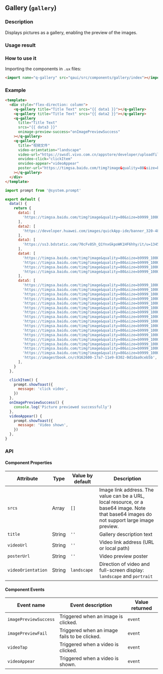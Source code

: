## Gallery (`gallery`)

### Description

Displays pictures as a gallery, enabling the preview of the images.

### Usage result

<!-- div style="text-align: center;margin: 40px;"><img src="./assets/gallery.gif" alt="barcode" style="width:300px" /></div -->

<preview url="https://wonderful-harsh-alvarezsaurus.glitch.me/preview/pages/gallery/"/>

### How to use it

Importing the components in `.ux` files:

```html
<import name="q-gallery" src="qaui/src/components/gallery/index"></import>
```

### Example

```html
<template>
  <div style="flex-direction: column">
    <q-gallery title="Title Text" srcs="{{ data1 }}"></q-gallery>
    <q-gallery title="Title Text" srcs="{{ data2 }}"></q-gallery>
    <q-gallery
      title="Title Text"
      srcs="{{ data3 }}"
      onimage-preview-success="onImagePreviewSuccess"
    ></q-gallery>
    <q-gallery
      title="视频文件"
      video-orientation="landscape"
      video-url="https://swsdl.vivo.com.cn/appstore/developer/uploadfile/20180323/20180323183010837.mp4"
      onvideo-click="clickItem"
      onvideo-appear="videoAppear"
      poster-url="https://timgsa.baidu.com/timg?image&quality=80&size=b9999_10000&sec=1603277817178&di=93757526f827b5ee7bdbcc033a29487b&imgtype=0&src=http%3A%2F%2Fwww.huaxia.com%2Fxw%2Fshgj%2Fimages%2F2018%2F06%2F12%2F2009996.png"
    ></q-gallery>
  </div>
</template>
```

```js
import prompt from '@system.prompt'

export default {
  data() {
    return {
      data1: [
        'https://timgsa.baidu.com/timg?image&quality=80&size=b9999_10000&sec=1603277817178&di=93757526f827b5ee7bdbcc033a29487b&imgtype=0&src=http%3A%2F%2Fwww.huaxia.com%2Fxw%2Fshgj%2Fimages%2F2018%2F06%2F12%2F2009996.png',
      ],
      data2: [
        'https://developer.huawei.com/images/quickApp-ide/banner_320-484.png',
      ],
      data3: [
        'https://ss3.bdstatic.com/70cFv8Sh_Q1YnxGkpoWK1HF6hhy/it/u=134518335,1751359104&fm=26&gp=0.jpg',
      ],
      data4: [
        'https://timgsa.baidu.com/timg?image&quality=80&size=b9999_10000&sec=1603277817178&di=93757526f827b5ee7bdbcc033a29487b&imgtype=0&src=http%3A%2F%2Fwww.huaxia.com%2Fxw%2Fshgj%2Fimages%2F2018%2F06%2F12%2F2009996.png',
        'https://timgsa.baidu.com/timg?image&quality=80&size=b9999_10000&sec=1603277817178&di=93757526f827b5ee7bdbcc033a29487b&imgtype=0&src=http%3A%2F%2Fwww.huaxia.com%2Fxw%2Fshgj%2Fimages%2F2018%2F06%2F12%2F2009996.png',
        'https://timgsa.baidu.com/timg?image&quality=80&size=b9999_10000&sec=1603277817178&di=93757526f827b5ee7bdbcc033a29487b&imgtype=0&src=http%3A%2F%2Fwww.huaxia.com%2Fxw%2Fshgj%2Fimages%2F2018%2F06%2F12%2F2009996.png',
        'https://timgsa.baidu.com/timg?image&quality=80&size=b9999_10000&sec=1603277817178&di=93757526f827b5ee7bdbcc033a29487b&imgtype=0&src=http%3A%2F%2Fwww.huaxia.com%2Fxw%2Fshgj%2Fimages%2F2018%2F06%2F12%2F2009996.png',
      ],
      data5: [
        'https://timgsa.baidu.com/timg?image&quality=80&size=b9999_10000&sec=1603277817178&di=93757526f827b5ee7bdbcc033a29487b&imgtype=0&src=http%3A%2F%2Fwww.huaxia.com%2Fxw%2Fshgj%2Fimages%2F2018%2F06%2F12%2F2009996.png',
        'https://timgsa.baidu.com/timg?image&quality=80&size=b9999_10000&sec=1603277817178&di=93757526f827b5ee7bdbcc033a29487b&imgtype=0&src=http%3A%2F%2Fwww.huaxia.com%2Fxw%2Fshgj%2Fimages%2F2018%2F06%2F12%2F2009996.png',
        'https://timgsa.baidu.com/timg?image&quality=80&size=b9999_10000&sec=1603277817178&di=93757526f827b5ee7bdbcc033a29487b&imgtype=0&src=http%3A%2F%2Fwww.huaxia.com%2Fxw%2Fshgj%2Fimages%2F2018%2F06%2F12%2F2009996.png',
        'https://timgsa.baidu.com/timg?image&quality=80&size=b9999_10000&sec=1603277817178&di=93757526f827b5ee7bdbcc033a29487b&imgtype=0&src=http%3A%2F%2Fwww.huaxia.com%2Fxw%2Fshgj%2Fimages%2F2018%2F06%2F12%2F2009996.png',
        'https://timgsa.baidu.com/timg?image&quality=80&size=b9999_10000&sec=1603277817178&di=93757526f827b5ee7bdbcc033a29487b&imgtype=0&src=http%3A%2F%2Fwww.huaxia.com%2Fxw%2Fshgj%2Fimages%2F2018%2F06%2F12%2F2009996.png',
        'https://timgsa.baidu.com/timg?image&quality=80&size=b9999_10000&sec=1603277817178&di=93757526f827b5ee7bdbcc033a29487b&imgtype=0&src=http%3A%2F%2Fwww.huaxia.com%2Fxw%2Fshgj%2Fimages%2F2018%2F06%2F12%2F2009996.png',
        'https://timgsa.baidu.com/timg?image&quality=80&size=b9999_10000&sec=1603277817178&di=93757526f827b5ee7bdbcc033a29487b&imgtype=0&src=http%3A%2F%2Fwww.huaxia.com%2Fxw%2Fshgj%2Fimages%2F2018%2F06%2F12%2F2009996.png',
        'https://timgsa.baidu.com/timg?image&quality=80&size=b9999_10000&sec=1603277817178&di=93757526f827b5ee7bdbcc033a29487b&imgtype=0&src=http%3A%2F%2Fwww.huaxia.com%2Fxw%2Fshgj%2Fimages%2F2018%2F06%2F12%2F2009996.png',
        'https://timgsa.baidu.com/timg?image&quality=80&size=b9999_10000&sec=1603277817178&di=93757526f827b5ee7bdbcc033a29487b&imgtype=0&src=http%3A%2F%2Fwww.huaxia.com%2Fxw%2Fshgj%2Fimages%2F2018%2F06%2F12%2F2009996.png',
        'https://timgsa.baidu.com/timg?image&quality=80&size=b9999_10000&sec=1603277817178&di=93757526f827b5ee7bdbcc033a29487b&imgtype=0&src=http%3A%2F%2Fwww.huaxia.com%2Fxw%2Fshgj%2Fimages%2F2018%2F06%2F12%2F2009996.png',
        'https://timgsa.baidu.com/timg?image&quality=80&size=b9999_10000&sec=1603277817178&di=93757526f827b5ee7bdbcc033a29487b&imgtype=0&src=http%3A%2F%2Fwww.huaxia.com%2Fxw%2Fshgj%2Fimages%2F2018%2F06%2F12%2F2009996.png',
        'https://timgsa.baidu.com/timg?image&quality=80&size=b9999_10000&sec=1603277817178&di=93757526f827b5ee7bdbcc033a29487b&imgtype=0&src=http%3A%2F%2Fwww.huaxia.com%2Fxw%2Fshgj%2Fimages%2F2018%2F06%2F12%2F2009996.png',
        'https://timgsa.baidu.com/timg?image&quality=80&size=b9999_10000&sec=1603277817178&di=93757526f827b5ee7bdbcc033a29487b&imgtype=0&src=http%3A%2F%2Fwww.huaxia.com%2Fxw%2Fshgj%2Fimages%2F2018%2F06%2F12%2F2009996.png',
        'https://timgsa.baidu.com/timg?image&quality=80&size=b9999_10000&sec=1603277817178&di=93757526f827b5ee7bdbcc033a29487b&imgtype=0&src=http%3A%2F%2Fwww.huaxia.com%2Fxw%2Fshgj%2Fimages%2F2018%2F06%2F12%2F2009996.png',
        'https://timgsa.baidu.com/timg?image&quality=80&size=b9999_10000&sec=1603277817178&di=93757526f827b5ee7bdbcc033a29487b&imgtype=0&src=http%3A%2F%2Fwww.huaxia.com%2Fxw%2Fshgj%2Fimages%2F2018%2F06%2F12%2F2009996.png',
        'https://timgsa.baidu.com/timg?image&quality=80&size=b9999_10000&sec=1603277817178&di=93757526f827b5ee7bdbcc033a29487b&imgtype=0&src=http%3A%2F%2Fwww.huaxia.com%2Fxw%2Fshgj%2Fimages%2F2018%2F06%2F12%2F2009996.png',
        'https://imagestbook.cn/c9162600-17a7-11e9-8302-0d1daa9ceb5b',
      ],
    }
  },

  clickItem() {
    prompt.showToast({
      message: 'click video',
    })
  },
  onImagePreviewSuccess() {
    console.log('Picture previewed successfully')
  },
  videoAppear() {
    prompt.showToast({
      message: 'Video shown',
    })
  },
}
```

### API

#### Component Properties

| Attribute          | Type   | Value by default | Description                                                                                                                                |
| ------------------ | ------ | ---------------- | ------------------------------------------------------------------------------------------------------------------------------------------ |
| `srcs`             | Array  | `[]`             | Image link address. The value can be a URL, local resource, or a base64 image. Note that base64 images do not support large image preview. |
| `title`            | String | `''`             | Gallery description text                                                                                                                   |
| `videoUrl`         | String | `''`             | Video link address (URL or local path)                                                                                                     |
| `posterUrl`        | String | `''`             | Video preview poster                                                                                                                       |
| `videoOrientation` | String | `landscape`      | Direction of video and full-screen display: `landscape` and `portrait`                                                                     |

#### Component Events

| Event name            | Event description                            | Value returned |
| --------------------- | -------------------------------------------- | -------------- |
| `imagePreviewSuccess` | Triggered when an image is clicked.          | `event`        |
| `imagePreviewFail`    | Triggered when an image fails to be clicked. | `event`        |
| `videoTap`            | Triggered when a video is clicked.           | `event`        |
| `videoAppear`         | Triggered when a video is shown.             | `event`        |
